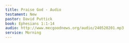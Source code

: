 ```yaml
---
title: Praise God - Audio
testament: New
pastor: David Puttick
book: Ephesians 1:1-14
audio: http://www.mecgoodnews.org/audio/240520201.mp3
service: Morning
---
```

